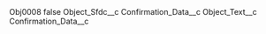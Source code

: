 <?xml version="1.0" encoding="UTF-8"?>
<CustomMetadata xmlns="http://soap.sforce.com/2006/04/metadata" xmlns:xsi="http://www.w3.org/2001/XMLSchema-instance" xmlns:xsd="http://www.w3.org/2001/XMLSchema">
    <label>Obj0008</label>
    <protected>false</protected>
    <values>
        <field>Object_Sfdc__c</field>
        <value xsi:type="xsd:string">Confirmation_Data__c</value>
    </values>
    <values>
        <field>Object_Text__c</field>
        <value xsi:type="xsd:string">Confirmation_Data__c</value>
    </values>
</CustomMetadata>
